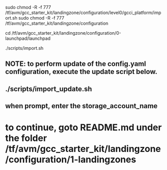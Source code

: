 sudo chmod -R -f 777 /tf/avm/gcc_starter_kit/landingzone/configuration/level0/gcci_platform/import.sh
sudo chmod -R -f 777 /tf/avm/gcc_starter_kit/landingzone/configuration

cd /tf/avm/gcc_starter_kit/landingzone/configuration/0-launchpad/launchpad

./scripts/import.sh

## NOTE: to perform update of the config.yaml configuration, execute the update script below.
## ./scripts/import_update.sh
## when prompt, enter the storage_account_name

# to continue, goto README.md under the folder /tf/avm/gcc_starter_kit/landingzone/configuration/1-landingzones
